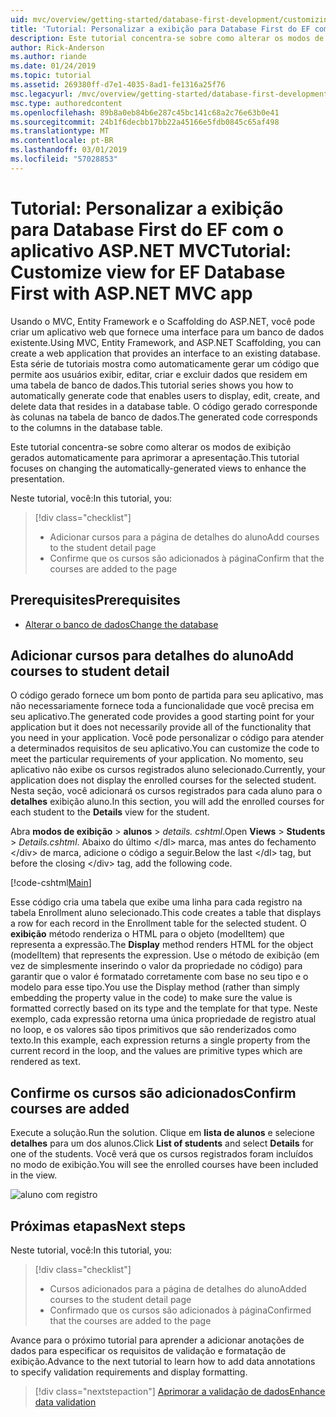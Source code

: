 ```yaml
---
uid: mvc/overview/getting-started/database-first-development/customizing-a-view
title: 'Tutorial: Personalizar a exibição para Database First do EF com o aplicativo ASP.NET MVC'
description: Este tutorial concentra-se sobre como alterar os modos de exibição gerados automaticamente para aprimorar a apresentação.
author: Rick-Anderson
ms.author: riande
ms.date: 01/24/2019
ms.topic: tutorial
ms.assetid: 269380ff-d7e1-4035-8ad1-fe1316a25f76
msc.legacyurl: /mvc/overview/getting-started/database-first-development/customizing-a-view
msc.type: authoredcontent
ms.openlocfilehash: 89b8a0eb84b6e287c45bc141c68a2c76e63b0e41
ms.sourcegitcommit: 24b1f6decbb17bb22a45166e5fdb0845c65af498
ms.translationtype: MT
ms.contentlocale: pt-BR
ms.lasthandoff: 03/01/2019
ms.locfileid: "57028853"
---
```

# <a name="tutorial-customize-view-for-ef-database-first-with-aspnet-mvc-app"></a><span data-ttu-id="2fef0-103">Tutorial: Personalizar a exibição para Database First do EF com o aplicativo ASP.NET MVC</span><span class="sxs-lookup"><span data-stu-id="2fef0-103">Tutorial: Customize view for EF Database First with ASP.NET MVC app</span></span>

<span data-ttu-id="2fef0-104">Usando o MVC, Entity Framework e o Scaffolding do ASP.NET, você pode criar um aplicativo web que fornece uma interface para um banco de dados existente.</span><span class="sxs-lookup"><span data-stu-id="2fef0-104">Using MVC, Entity Framework, and ASP.NET Scaffolding, you can create a web application that provides an interface to an existing database.</span></span> <span data-ttu-id="2fef0-105">Esta série de tutoriais mostra como automaticamente gerar um código que permite aos usuários exibir, editar, criar e excluir dados que residem em uma tabela de banco de dados.</span><span class="sxs-lookup"><span data-stu-id="2fef0-105">This tutorial series shows you how to automatically generate code that enables users to display, edit, create, and delete data that resides in a database table.</span></span> <span data-ttu-id="2fef0-106">O código gerado corresponde às colunas na tabela de banco de dados.</span><span class="sxs-lookup"><span data-stu-id="2fef0-106">The generated code corresponds to the columns in the database table.</span></span>

<span data-ttu-id="2fef0-107">Este tutorial concentra-se sobre como alterar os modos de exibição gerados automaticamente para aprimorar a apresentação.</span><span class="sxs-lookup"><span data-stu-id="2fef0-107">This tutorial focuses on changing the automatically-generated views to enhance the presentation.</span></span>

<span data-ttu-id="2fef0-108">Neste tutorial, você:</span><span class="sxs-lookup"><span data-stu-id="2fef0-108">In this tutorial, you:</span></span>

> [!div class="checklist"]
> * <span data-ttu-id="2fef0-109">Adicionar cursos para a página de detalhes do aluno</span><span class="sxs-lookup"><span data-stu-id="2fef0-109">Add courses to the student detail page</span></span>
> * <span data-ttu-id="2fef0-110">Confirme que os cursos são adicionados à página</span><span class="sxs-lookup"><span data-stu-id="2fef0-110">Confirm that the courses are added to the page</span></span>

## <a name="prerequisites"></a><span data-ttu-id="2fef0-111">Prerequisites</span><span class="sxs-lookup"><span data-stu-id="2fef0-111">Prerequisites</span></span>

* [<span data-ttu-id="2fef0-112">Alterar o banco de dados</span><span class="sxs-lookup"><span data-stu-id="2fef0-112">Change the database</span></span>](changing-the-database.md)

## <a name="add-courses-to-student-detail"></a><span data-ttu-id="2fef0-113">Adicionar cursos para detalhes do aluno</span><span class="sxs-lookup"><span data-stu-id="2fef0-113">Add courses to student detail</span></span>

<span data-ttu-id="2fef0-114">O código gerado fornece um bom ponto de partida para seu aplicativo, mas não necessariamente fornece toda a funcionalidade que você precisa em seu aplicativo.</span><span class="sxs-lookup"><span data-stu-id="2fef0-114">The generated code provides a good starting point for your application but it does not necessarily provide all of the functionality that you need in your application.</span></span> <span data-ttu-id="2fef0-115">Você pode personalizar o código para atender a determinados requisitos de seu aplicativo.</span><span class="sxs-lookup"><span data-stu-id="2fef0-115">You can customize the code to meet the particular requirements of your application.</span></span> <span data-ttu-id="2fef0-116">No momento, seu aplicativo não exibe os cursos registrados aluno selecionado.</span><span class="sxs-lookup"><span data-stu-id="2fef0-116">Currently, your application does not display the enrolled courses for the selected student.</span></span> <span data-ttu-id="2fef0-117">Nesta seção, você adicionará os cursos registrados para cada aluno para o **detalhes** exibição aluno.</span><span class="sxs-lookup"><span data-stu-id="2fef0-117">In this section, you will add the enrolled courses for each student to the **Details** view for the student.</span></span>

<span data-ttu-id="2fef0-118">Abra **modos de exibição** > **alunos** > *details. cshtml*.</span><span class="sxs-lookup"><span data-stu-id="2fef0-118">Open **Views** > **Students** > *Details.cshtml*.</span></span> <span data-ttu-id="2fef0-119">Abaixo do último &lt;/dl&gt; marca, mas antes do fechamento &lt;/div&gt; de marca, adicione o código a seguir.</span><span class="sxs-lookup"><span data-stu-id="2fef0-119">Below the last &lt;/dl&gt; tag, but before the closing &lt;/div&gt; tag, add the following code.</span></span>

[!code-cshtml[Main](customizing-a-view/samples/sample1.cshtml)]

<span data-ttu-id="2fef0-120">Esse código cria uma tabela que exibe uma linha para cada registro na tabela Enrollment aluno selecionado.</span><span class="sxs-lookup"><span data-stu-id="2fef0-120">This code creates a table that displays a row for each record in the Enrollment table for the selected student.</span></span> <span data-ttu-id="2fef0-121">O **exibição** método renderiza o HTML para o objeto (modelItem) que representa a expressão.</span><span class="sxs-lookup"><span data-stu-id="2fef0-121">The **Display** method renders HTML for the object (modelItem) that represents the expression.</span></span> <span data-ttu-id="2fef0-122">Use o método de exibição (em vez de simplesmente inserindo o valor da propriedade no código) para garantir que o valor é formatado corretamente com base no seu tipo e o modelo para esse tipo.</span><span class="sxs-lookup"><span data-stu-id="2fef0-122">You use the Display method (rather than simply embedding the property value in the code) to make sure the value is formatted correctly based on its type and the template for that type.</span></span> <span data-ttu-id="2fef0-123">Neste exemplo, cada expressão retorna uma única propriedade de registro atual no loop, e os valores são tipos primitivos que são renderizados como texto.</span><span class="sxs-lookup"><span data-stu-id="2fef0-123">In this example, each expression returns a single property from the current record in the loop, and the values are primitive types which are rendered as text.</span></span>

## <a name="confirm-courses-are-added"></a><span data-ttu-id="2fef0-124">Confirme os cursos são adicionados</span><span class="sxs-lookup"><span data-stu-id="2fef0-124">Confirm courses are added</span></span>

<span data-ttu-id="2fef0-125">Execute a solução.</span><span class="sxs-lookup"><span data-stu-id="2fef0-125">Run the solution.</span></span> <span data-ttu-id="2fef0-126">Clique em **lista de alunos** e selecione **detalhes** para um dos alunos.</span><span class="sxs-lookup"><span data-stu-id="2fef0-126">Click **List of students** and select **Details** for one of the students.</span></span> <span data-ttu-id="2fef0-127">Você verá que os cursos registrados foram incluídos no modo de exibição.</span><span class="sxs-lookup"><span data-stu-id="2fef0-127">You will see the enrolled courses have been included in the view.</span></span>

![aluno com registro](customizing-a-view/_static/image1.png)

## <a name="next-steps"></a><span data-ttu-id="2fef0-129">Próximas etapas</span><span class="sxs-lookup"><span data-stu-id="2fef0-129">Next steps</span></span>
<span data-ttu-id="2fef0-130">Neste tutorial, você:</span><span class="sxs-lookup"><span data-stu-id="2fef0-130">In this tutorial, you:</span></span>

> [!div class="checklist"]
> * <span data-ttu-id="2fef0-131">Cursos adicionados para a página de detalhes do aluno</span><span class="sxs-lookup"><span data-stu-id="2fef0-131">Added courses to the student detail page</span></span>
> * <span data-ttu-id="2fef0-132">Confirmado que os cursos são adicionados à página</span><span class="sxs-lookup"><span data-stu-id="2fef0-132">Confirmed that the courses are added to the page</span></span>

<span data-ttu-id="2fef0-133">Avance para o próximo tutorial para aprender a adicionar anotações de dados para especificar os requisitos de validação e formatação de exibição.</span><span class="sxs-lookup"><span data-stu-id="2fef0-133">Advance to the next tutorial to learn how to add data annotations to specify validation requirements and display formatting.</span></span>
> [!div class="nextstepaction"]
> [<span data-ttu-id="2fef0-134">Aprimorar a validação de dados</span><span class="sxs-lookup"><span data-stu-id="2fef0-134">Enhance data validation</span></span>](enhancing-data-validation.md)
